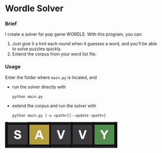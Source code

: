# Wordle Solver
### Brief
I create a solver for pop game WORDLE. With this program, you can:
1. Just give it a hint each round when it guesses a word, and you'll be able to solve puzzles quickly.
1. Extend the corpus from your word list file.

### Usage
Enter the folder where `main.py` is located, and

* run the solver directly with

    ```python main.py```

* extend the corpus and run the solver with

    ```python main.py [-u <path>][--update <path>]```
    
![](https://github.com/coolguazitech/WordleSolver/blob/main/wordle_eg.jpg)